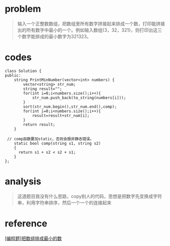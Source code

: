 # problem
>输入一个正整数数组，把数组里所有数字拼接起来排成一个数，打印能拼接出的所有数字中最小的一个。例如输入数组{3，32，321}，则打印出这三个数字能排成的最小数字为321323。
# codes
```
class Solution {
public:
    string PrintMinNumber(vector<int> numbers) {
        vector<string> str_num;
        string result="";
        for(int i=0;i<numbers.size();i++){
            str_num.push_back(to_string(numbers[i]));
        }
        sort(str_num.begin(),str_num.end(),comp);
        for(int i=0;i<numbers.size();i++){
            result=result+str_num[i];
        }
        return result;
    }

 // comp函数要加static，否则会报非静态错误。
    static bool comp(string s1, string s2)
    {
      return s1 + s2 < s2 + s1;
    }
};

```

# analysis
>这道题目我没有什么思路，copy别人的代码，思想是把数字先变换成字符串，利用字符串排序，然后一个一个的连接起来
# reference
[[编程题]把数组排成最小的数][1]

[1]: https://www.nowcoder.com/questionTerminal/8fecd3f8ba334add803bf2a06af1b993